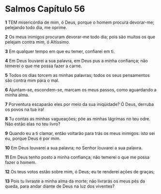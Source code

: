 # Salmos Capítulo 56

**1** 	TEM misericórdia de mim, ó Deus, porque o homem procura devorar-me; pelejando todo dia, me oprime.

**2** 	Os meus inimigos procuram devorar-me todo dia; pois são muitos os que pelejam contra mim, ó Altíssimo.

**3** 	Em qualquer tempo em que eu temer, confiarei em ti.

**4** 	Em Deus louvarei a sua palavra, em Deus pus a minha confiança; não temerei o que me possa fazer a carne.

**5** 	Todos os dias torcem as minhas palavras; todos os seus pensamentos são contra mim para o mal.

**6** 	Ajuntam-se, escondem-se, marcam os meus passos, como aguardando a minha alma.

**7** 	Porventura escaparão eles por meio da sua iniqüidade? Ó Deus, derruba os povos na tua ira!

**8** 	Tu contas as minhas vagueações; põe as minhas lágrimas no teu odre. Não estão elas no teu livro?

**9** 	Quando eu a ti clamar, então voltarão para trás os meus inimigos: isto sei eu, porque Deus é por mim.

**10** 	Em Deus louvarei a sua palavra; no Senhor louvarei a sua palavra.

**11** 	Em Deus tenho posto a minha confiança; não temerei o que me possa fazer o homem.

**12** 	Os teus votos estão sobre mim, ó Deus; eu te renderei ações de graças;

**13** 	Pois tu livraste a minha alma da morte; não livrarás os meus pés da queda, para andar diante de Deus na luz dos viventes?

